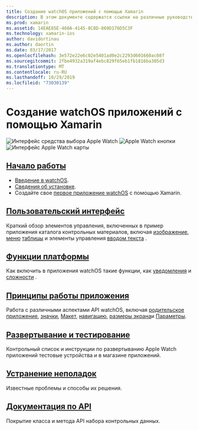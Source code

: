 ```yaml
---
title: Создание watchOS приложений с помощью Xamarin
description: В этом документе содержатся ссылки на различные руководства, в которых описывается создание watchOS приложений с помощью Xamarin. Связанные руководства обсуждают начало работы, элементы управления пользовательского интерфейса watchOS, функции watchOS, развертывание и тестирование, а также устранение неполадок.
ms.prod: xamarin
ms.assetid: 14EAE85E-460A-4145-8C8D-869D176D5C3F
ms.technology: xamarin-ios
author: davidortinau
ms.author: daortin
ms.date: 03/17/2017
ms.openlocfilehash: 3e572e22e6c02e5401ad0e2c2293d601660ac08f
ms.sourcegitcommit: 2fbe4932a319af4ebc829f65eb1fb1816ba305d3
ms.translationtype: MT
ms.contentlocale: ru-RU
ms.lasthandoff: 10/29/2019
ms.locfileid: "73030139"
---
```

# <a name="building-watchos-apps-with-xamarin"></a>Создание watchOS приложений с помощью Xamarin

![Интерфейс средства выбора Apple Watch](images/watch1.png) ![Apple Watch кнопки](images/watch2.png) ![Интерфейс Apple Watch карты](images/watch3.png)

<!-- watch images courtesy of http://infinitapps.com/bezel/ -->

## <a name="getting-startedioswatchosget-startedindexmd"></a>[Начало работы](~/ios/watchos/get-started/index.md)

* [Введение в watchOS](~/ios/watchos/get-started/intro-to-watchos.md).
* [Сведения об установке](~/ios/watchos/get-started/installation.md).
* Создайте свое [первое приложение watchOS](~/ios/watchos/get-started/hello-watch.md) с помощью Xamarin.

## <a name="user-interfaceioswatchosuser-interfaceindexmd"></a>[Пользовательский интерфейс](~/ios/watchos/user-interface/index.md)

Краткий обзор элементов управления, включенных в пример приложения каталога контрольных материалов, включая [изображение](~/ios/watchos/user-interface/image.md), [меню](~/ios/watchos/user-interface/menu.md) [таблицы](~/ios/watchos/user-interface/menu.md) и элементы управления [вводом текста](~/ios/watchos/user-interface/text-input.md) .

## <a name="platform-featuresplatformindexmd"></a>[Функции платформы](platform/index.md)

Как включить в приложения watchOS такие функции, как [уведомления](~/ios/watchos/platform/notifications.md) и [сложности](~/ios/watchos/platform/complications.md) .

## <a name="app-fundamentalsioswatchosapp-fundamentalsindexmd"></a>[Принципы работы приложения](~/ios/watchos/app-fundamentals/index.md)

Работа с различными аспектами API watchOS, включая [родительское приложение](~/ios/watchos/app-fundamentals/parent-app.md), [значки](~/ios/watchos/app-fundamentals/icons.md), [Макет](~/ios/watchos/app-fundamentals/layout.md), [навигацию](~/ios/watchos/app-fundamentals/navigation.md), [размеры экрана](~/ios/watchos/app-fundamentals/screen-sizes.md)и [Параметры](~/ios/watchos/app-fundamentals/settings.md).

## <a name="deployment-and-testingioswatchosdeploy-testindexmd"></a>[Развертывание и тестирование](~/ios/watchos/deploy-test/index.md)

Контрольный список и инструкции по развертыванию Apple Watch приложений тестовые устройства и в магазине приложений.

## <a name="troubleshootingioswatchostroubleshootingmd"></a>[Устранение неполадок](~/ios/watchos/troubleshooting.md)

Известные проблемы и способы их решения.

## <a name="api-documentationxrefwatchkit"></a>[Документация по API](xref:WatchKit)

Покрытие класса и метода API набора контрольных данных.
